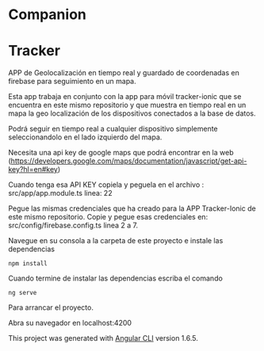 # Companion

# Tracker

APP de Geolocalización en tiempo real y guardado de coordenadas en firebase para seguimiento en un mapa.


Esta app trabaja en conjunto con la app para móvil tracker-ionic que se encuentra en este mismo repositorio y que muestra en tiempo real en un mapa la geo localización de los dispositivos conectados a la base de datos.

Podrá seguir en tiempo real a cualquier dispositivo simplemente seleccionandolo en el lado izquierdo del mapa.


Necesita una api key de google maps que podrá encontrar en la web (https://developers.google.com/maps/documentation/javascript/get-api-key?hl=en#key)

Cuando tenga esa API KEY copiela y peguela en el archivo : src/app/app.module.ts  linea: 22

Pegue las mismas credenciales que ha creado para la APP Tracker-Ionic de este mismo repositorio. Copie y pegue esas credenciales en: src/config/firebase.config.ts linea 2 a 7.


Navegue en su consola a la carpeta de este proyecto e instale las dependencias

```
npm install

```

Cuando termine de instalar las dependencias escriba el comando

```
ng serve

```

Para arrancar el proyecto.


Abra su navegador en localhost:4200



This project was generated with [Angular CLI](https://github.com/angular/angular-cli) version 1.6.5.
